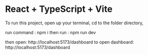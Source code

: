 # React + TypeScript + Vite

To run this project, open up your terminal, cd to the folder directory, 

run command : npm i
then run : npm run dev

then open: http://localhost:5173/dashboard
to open dashboard:  http://localhost:5173/dashboard